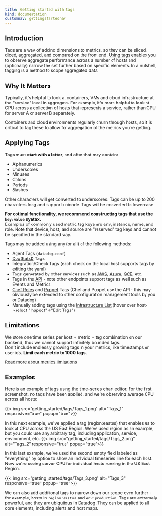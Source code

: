 ```yaml
---
title: Getting started with tags
kind: documentation
customnav: gettingstartednav
---
```


## Introduction

Tags are a way of adding dimensions to metrics, so they can be sliced, diced, aggregated, and compared on the front end. [Using tags](/agent/tagging/) enables you to observe aggregate performance across a number of hosts and (optionally) narrow the set further based on specific elements. In a nutshell, tagging is a method to scope aggregated data.

## Why It Matters

Typically, it's helpful to look at containers, VMs and cloud infrastructure at the "service" level in aggregate. For example, it's more helpful to look at CPU across a collection of hosts that represents a service, rather than CPU for server A or server B separately.  

Containers and cloud environments regularly churn through hosts, so it is critical to tag these to allow for aggregation of the metrics you're getting.

## Applying Tags

Tags must **start with a letter**, and after that may contain:

* Alphanumerics
* Underscores
* Minuses
* Colons
* Periods 
* Slashes 

Other characters will get converted to underscores. Tags can be up to 200 characters long and support unicode. Tags will be converted to lowercase.

**For optimal functionality, we recommend constructing tags that use the `key:value` syntax.**  
Examples of commonly used metric tag keys are env, instance, name, and role. Note that device, host, and source are "reserved" tag keys and cannot be specified in the standard way.

Tags may be added using any (or all) of the following methods:

* Agent Tags (`datadog.conf`)
* [DogStatsD](/developers/dogstatsd) Tags
* Integration/Check Tags (each check on the local host supports tags by editing the yaml)
* Tags generated by other services such as [AWS](/integrations/amazon_web_services), [Azure](/integrations/azure), [GCE](/integrations/google_app_engine), etc.
* Tags in the [API](/api) - note other endpoints support tags as well such as Events and Metrics
* [Chef Roles](/integrations/chef) and [Puppet](/integrations/puppet) Tags (Chef and Puppet use the API - this may obviously be extended to other configuration management tools by you or Datadog)
* Manually adding tags using the [Infrastructure List](/graphing/infrastructure) (hover over host->select "Inspect"->"Edit Tags")

## Limitations

We store one time series per host + metric + tag combination on our backend, thus we cannot support infinitely bounded tags.  
Don't include endlessly growing tags in your metrics, like timestamps or user ids. **Limit each metric to 1000 tags**.

[Read more about metrics limitations](/getting_started/custom_metrics)

## Examples

Here is an example of tags using the time-series chart editor. For the first screenshot, no tags have been applied, and we're observing average CPU across all hosts:

{{< img src="getting_started/tags/Tags_1.png" alt="Tags_1" responsive="true" popup="true">}}

In this next example, we've applied a tag (region:eastus) that enables us to look at CPU across the US East Region. We've used region as an example, but you could use any arbitrary tag, including application, service, environment, etc.
{{< img src="getting_started/tags/Tags_2.png" alt="Tags_2" responsive="true" popup="true">}}
 

In this last example, we've used the second empty field labeled as "everything" by option to show an individual timeseries line for each host. Now we're seeing server CPU for individual hosts running in the US East Region.

{{< img src="getting_started/tags/Tags_3.png" alt="Tags_3" responsive="true" popup="true">}}

We can also add additional tags to narrow down our scope even further - for example, hosts in `region:eastus` and `env:production`. Tags are extremely powerful, and they are ubiquitous in Datadog. They can be applied to all core elements, including alerts and host maps.
